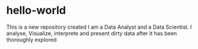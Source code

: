 # hello-world
This is a new repository created
I am a Data Analyst and a Data Scientist. I analyse, Visualize, interprete and present dirty data after it has been thoroughly explored
